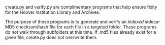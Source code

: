 create.py and verify.py are complimentary programs that help ensure fixity for the Hoover Institution Library and Archives.

The purpose of these programs is to generate and verify an *indexed* sidecar MD5 checksum/hash file for each file in a targeted folder. These programs do not walk through subfolders at this time. If .md5 files already exist for a given file, create.py does not overwrite them.
